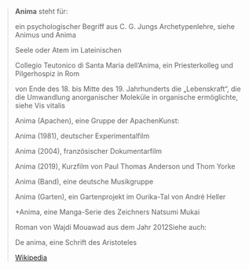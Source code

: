 > **Anima** steht für:
>
> 
>
> ein psychologischer Begriff aus C. G. Jungs  Archetypenlehre, siehe Animus und Anima
>
> Seele oder Atem im Lateinischen
>
> Collegio Teutonico di Santa Maria dell’Anima, ein Priesterkolleg und Pilgerhospiz in Rom
>
> von Ende des 18. bis Mitte des 19. Jahrhunderts die „Lebenskraft“, die die Umwandlung anorganischer Moleküle in organische ermöglichte, siehe Vis vitalis
>
> Anima (Apachen), eine Gruppe der ApachenKunst:
>
> 
>
> Anima (1981), deutscher Experimentalfilm
>
> Anima (2004), französischer Dokumentarfilm
>
> Anima (2019), Kurzfilm von Paul Thomas Anderson und Thom Yorke
>
> Anima (Band), eine deutsche Musikgruppe
>
> Anima (Garten), ein Gartenprojekt im Ourika-Tal von André Heller
>
> +Anima, eine Manga-Serie des Zeichners Natsumi Mukai
>
> Roman von Wajdi Mouawad aus dem Jahr 2012Siehe auch:
>
> 
>
> De anima, eine Schrift des Aristoteles
>
> [Wikipedia](https://de.wikipedia.org/wiki/Anima)